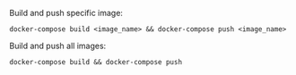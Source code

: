 Build and push specific image:

```
docker-compose build <image_name> && docker-compose push <image_name>
```

Build and push all images:

```
docker-compose build && docker-compose push
```

